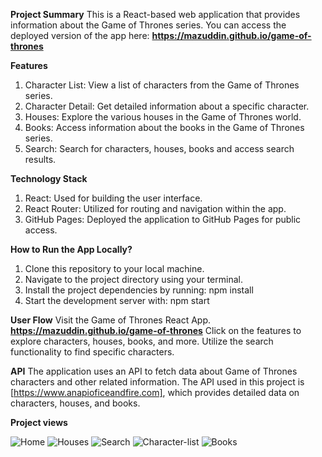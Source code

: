 **Project Summary**
   This is a React-based web application that provides information about the Game of Thrones series. You can access the deployed version of the app here: 
**https://mazuddin.github.io/game-of-thrones**


**Features**
1.	Character List: View a list of characters from the Game of Thrones series.
2.	Character Detail: Get detailed information about a specific character.
3.  Houses: Explore the various houses in the Game of Thrones world.
4.	Books: Access information about the books in the Game of Thrones series.
5.	Search: Search for characters, houses, books and access search results.


**Technology Stack**
1.	React: Used for building the user interface.
2.	React Router: Utilized for routing and navigation within the app.
3.	GitHub Pages: Deployed the application to GitHub Pages for public access.


**How to Run the App Locally?**
1. Clone this repository to your local machine.
2. Navigate to the project directory using your terminal.
3. Install the project dependencies by running: npm install
4. Start the development server with:  npm start


__User Flow__
Visit the Game of Thrones React App. **https://mazuddin.github.io/game-of-thrones**
Click on the features to explore characters, houses, books, and more.
Utilize the search functionality to find specific characters.

**API**
The application uses an API to fetch data about Game of Thrones characters and other related information. The API used in this project is [https://www.anapioficeandfire.com], which provides detailed data on characters, houses, and books.


**Project views**

![Home](https://github.com/Mazuddin/game-of-thrones/assets/130891337/a4f3b5d0-f4ec-4a20-9f5f-9e3b7218384f)
![Houses](https://github.com/Mazuddin/game-of-thrones/assets/130891337/a288d899-9d1f-4c01-a827-514ce26bcbb9)
![Search](https://github.com/Mazuddin/game-of-thrones/assets/130891337/00f9d6d1-a47c-4106-835b-879d24a2ec5c)
![Character-list](https://github.com/Mazuddin/game-of-thrones/assets/130891337/81d9a582-48b2-44f6-8a58-183c0e757326)
![Books](https://github.com/Mazuddin/game-of-thrones/assets/130891337/9c455354-bcd4-4c9c-9690-2002b0b6d707)

